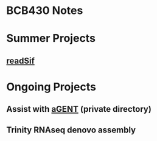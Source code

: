 # BCB430 Notes

# Summer Projects
## [readSif](https://github.com/raywoo32/readSIF)

# Ongoing Projects 
## Assist with [aGENT](https://github.com/VinLau/aGENT/) (private directory)
## Trinity RNAseq denovo assembly 
